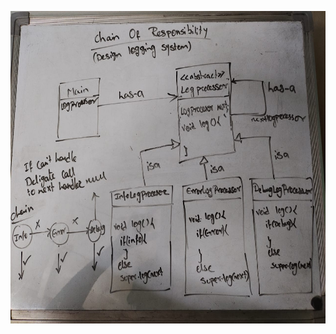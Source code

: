 <p align="centre">
  <img src="https://raw.githubusercontent.com/m-Chetan/Design-Patterns/main/Behavioral/ChainOfResponsibility/chainofresponsibility.jpeg" width="800" height="500" >
</p>
